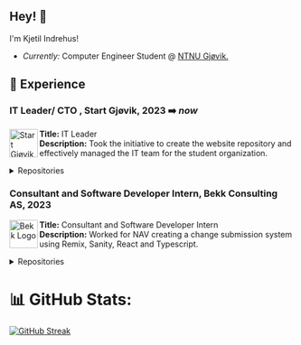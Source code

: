 <h2>Hey! 👋</h2>

I'm Kjetil Indrehus! 
- <i>Currently:</i> Computer Engineer Student @ [NTNU Gjøvik.](https://www.ntnu.no/studier/bidata/cybersikkerhet)

## 🚀 Experience


<!-- Start Gjøvik -->
### IT Leader/ CTO , Start Gjøvik, 2023 ➡️ _now_
<img align="left" width="50" height="50" src="https://media.licdn.com/dms/image/C4D0BAQEW8VtT6ivypA/company-logo_200_200/0/1651443924323?e=1702512000&v=beta&t=u_rcUlYyJ0CvqL1gcM1a1V1kLmz5kJJvkGxXIzSgNiU" alt="Start Gjøvik Logo">

**Title:** IT Leader <br>
**Description:** Took the initiative to create the website repository and effectively managed the IT team for the student organization. 

<details>
<summary>Repositories</summary>

| Tittle      | GitHub Repository                                    |
|-----------------|------------------------------------------------------|
| Website        | [![GitHub Repository](https://img.shields.io/badge/GitHub-Repository-brightgreen?logo=github)](https://github.com/IT-Start-Gjovik/startgjovik_website)  |


</details>

<!-- Bekk Consulting AS -->
### Consultant and Software Developer Intern, Bekk Consulting AS, 2023
<img align="left" width="50" height="50" src="https://media.licdn.com/dms/image/D4D0BAQFnoSc3jMKrOA/company-logo_200_200/0/1693900329251?e=1702512000&v=beta&t=IeJ89VXw1dunInMUXzh84feRUcTO_Dw92hk1Sh5VZ-s" alt="Bekk Logo">

**Title:** Consultant and Software Developer Intern <br>
**Description:** Worked for NAV creating a change submission system using Remix, Sanity, React and Typescript. 

<details>
<summary>Repositories</summary>

| Technology      | GitHub Repository                                    |
|-----------------|------------------------------------------------------|
| Frontend        | [![GitHub Repository](https://img.shields.io/badge/GitHub-Repository-brightgreen?logo=github)](https://github.com/bekk/nav-familie-endringsmelding)  |
| Backend         |[![GitHub Repository](https://img.shields.io/badge/GitHub-Repository-brightgreen?logo=github)](https://github.com/bekk/nav-familie-endringsmelding-api)  |
| Sanity Repository | [![GitHub Repository](https://img.shields.io/badge/GitHub-Repository-brightgreen?logo=github)](https://github.com/bekk/nav-familie-endringsmelding-sanity) |


</details>







# 📊 GitHub Stats:
[![GitHub Streak](https://github-readme-streak-stats-weld.vercel.app?user=KjetilIN&theme=black-ice)](https://git.io/streak-stats)


<!-- Used: https://www.profileme.dev/ --> 
